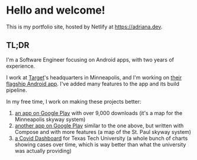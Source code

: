 # Hello and welcome!

This is my portfolio site, hosted by Netlify at https://adriana.dev.

## TL;DR

I'm a Software Engineer focusing on Android apps, with two years of experience.

I work at [Target](https://target.com)'s headquarters in Minneapolis, and I'm working on [their flagship Android app](https://play.google.com/store/apps/details?id=com.target.ui&hl=en_US&gl=US). I've added many features to the app and its build pipeline. 

In my free time, I work on making these projects better:
1. [an app on Google Play](https://play.google.com/store/apps/details?id=com.adriapolis.skywaymappgoogle&hl=en_US&gl=US) with over 9,000 downloads (it's a map for the Minneapolis skyway system)
2. [another app on Google Play](https://play.google.com/store/apps/details?id=com.adriapolis.skywaymapstpaul&hl=en_US&gl=US) similar to the one above, but written with Compose and with more features (a map of the St. Paul skyway system)
2. [a Covid Dashboard](https://ttucovid19.com) for Texas Tech University (a whole bunch of charts showing cases over time, which is way better than what the university was actually providing) 
